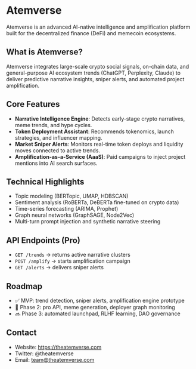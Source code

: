 
# Atemverse

Atemverse is an advanced AI-native intelligence and amplification platform built for the decentralized finance (DeFi) and memecoin ecosystems.

## What is Atemverse?

Atemverse integrates large-scale crypto social signals, on-chain data, and general-purpose AI ecosystem trends (ChatGPT, Perplexity, Claude) to deliver predictive narrative insights, sniper alerts, and automated project amplification.

## Core Features

- **Narrative Intelligence Engine**: Detects early-stage crypto narratives, meme trends, and hype cycles.
- **Token Deployment Assistant**: Recommends tokenomics, launch strategies, and influencer mapping.
- **Market Sniper Alerts**: Monitors real-time token deploys and liquidity moves connected to active trends.
- **Amplification-as-a-Service (AaaS)**: Paid campaigns to inject project mentions into AI search surfaces.

## Technical Highlights

- Topic modeling (BERTopic, UMAP, HDBSCAN)
- Sentiment analysis (RoBERTa, DeBERTa fine-tuned on crypto data)
- Time-series forecasting (ARIMA, Prophet)
- Graph neural networks (GraphSAGE, Node2Vec)
- Multi-turn prompt injection and synthetic narrative steering

## API Endpoints (Pro)

- `GET /trends` → returns active narrative clusters
- `POST /amplify` → starts amplification campaign
- `GET /alerts` → delivers sniper alerts

## Roadmap

- ✅ MVP: trend detection, sniper alerts, amplification engine prototype
- 🚧 Phase 2: pro API, meme generation, deployer graph monitoring
- 🔜 Phase 3: automated launchpad, RLHF learning, DAO governance

## Contact

- Website: https://theatemverse.com
- Twitter: @theatemverse
- Email: team@theatemverse.com
